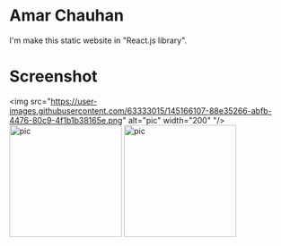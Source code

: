 # Amar Chauhan
I'm make this static website in "React.js library".
# Screenshot
<img src="https://user-images.githubusercontent.com/63333015/145166107-88e35266-abfb-4476-80c9-4f1b1b38165e.png" alt="pic" width="200" "/>
<img src="https://user-images.githubusercontent.com/63333015/145167009-6ca444bb-3e1f-4c09-8dfa-48c7b827435f.png" alt="pic" width="200" />
<img src="https://user-images.githubusercontent.com/63333015/145167713-b5adc710-c5b5-448f-82ff-d3c2d84db0ed.png" alt="pic" width="200" />




